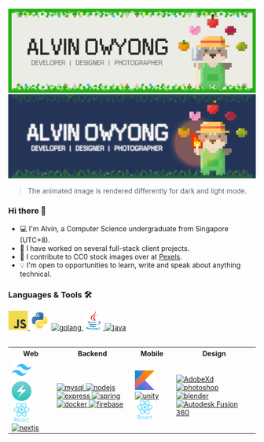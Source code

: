![Hi there! I'm Alvin Owyong, a Software Developer and Graphic Designer!](./cover.gif#gh-light-mode-only)
![Hi there! I'm Alvin Owyong, a Software Developer and Graphic Designer!](./cover_dark.gif#gh-dark-mode-only)
> The animated image is rendered differently for dark and light mode.

### Hi there 👋

- 💻 I'm Alvin, a Computer Science undergraduate from Singapore (UTC+8).
- 💼 I have worked on several full-stack client projects.
- 📸 I contribute to CC0 stock images over at [Pexels](https://www.pexels.com/@alvin-chelsea-230969113/).
- 💡 I'm open to opportunities to learn, write and speak about anything technical.

### Languages & Tools 🛠

<div>
<!-- <a href="https://www.typescriptlang.org/" target="_blank"> <img src="https://raw.githubusercontent.com/devicons/devicon/master/icons/typescript/typescript-original.svg" alt="typescript" width="40" height="40"/> </a> -->
<a href="https://developer.mozilla.org/en-US/docs/Web/JavaScript" target="_blank"> <img src="https://raw.githubusercontent.com/devicons/devicon/master/icons/javascript/javascript-original.svg" alt="javascript" width="40" height="40"/> </a>
<a href="https://www.python.org" target="_blank"> <img src="https://raw.githubusercontent.com/devicons/devicon/master/icons/python/python-original.svg" alt="python" width="40" height="40"/></a>
<a href="https://go.dev/" target="_blank"> <img src="https://www.vectorlogo.zone/logos/golang/golang-icon.svg" alt="golang" width="40" height="40"/> </a>
<a href="https://www.java.com" target="_blank"><img src="https://raw.githubusercontent.com/devicons/devicon/master/icons/java/java-original.svg" alt="java" width="40" height="40"/> </a>
<a href="https://www.cprogramming.com/" target="_blank"><img src="https://upload.wikimedia.org/wikipedia/commons/1/19/C_Logo.png?20201023095457" alt="java" width="40" height="40"/> </a>
</div>

<br/>

<table>
  <tr>
    <th>Web</th>
    <th>Backend</th>
    <th>Mobile</th>
    <th>Design</th>
  </tr>
  <tr>
    <td>
        <a href="https://tailwindcss.com/" target="_blank"> <img src="https://raw.githubusercontent.com/devicons/devicon/master/icons/tailwindcss/tailwindcss-plain.svg" alt="tailwind" width="40" height="40"/> </a>
        <a href="https://chakra-ui.com/" target="_blank"> <img src="https://raw.githubusercontent.com/chakra-ui/chakra-ui/main/media/logomark-colored.svg" alt="chakra" width="40" height="40"/> </a>
        <a href="https://reactjs.org/" target="_blank"> <img src="https://raw.githubusercontent.com/devicons/devicon/master/icons/react/react-original-wordmark.svg" alt="react" width="40" height="40"/> </a>
        <a href="https://nextjs.org/" target="_blank"> <img src="https://user-images.githubusercontent.com/70066269/169551617-57c9b657-8262-40d7-b1ea-6c1dce5a89f9.png" alt="nextjs" width="40" height="40"/> </a>
    </td>
    <td>
        <a href="https://www.mysql.com/" target="_blank"> <img src="https://user-images.githubusercontent.com/70066269/169551982-0718a2c5-714c-4742-86fa-a13fb3568df7.png" alt="mysql" width="40" height="40"/> </a>
        <a href="https://nodejs.org" target="_blank"> <img src="https://user-images.githubusercontent.com/70066269/169552165-9fa222a2-ddd1-47e5-9a79-a76c4327a473.png" alt="nodejs" width="40" height="40"/> </a>
        <a href="https://expressjs.com" target="_blank"> <img src="https://user-images.githubusercontent.com/70066269/169552548-dbab9202-5d77-4c7e-bca1-baee8006bae3.png" alt="express" width="40" height="40"/> </a>
        <a href="https://spring.io/" target="_blank"> <img src="https://www.vectorlogo.zone/logos/springio/springio-icon.svg" alt="spring" width="40" height="40"/> </a>
        <a href="https://www.docker.com/" target="_blank"> <img src="https://user-images.githubusercontent.com/70066269/169552748-70e0d8c3-4581-4aea-8a6c-7962c7829826.png" alt="docker" width="40" height="40"/> </a>
        <a href="https://firebase.google.com/" target="_blank"> <img src="https://www.vectorlogo.zone/logos/firebase/firebase-icon.svg" alt="firebase" width="40" height="40"/> </a>
    </td>
    <td>
        <a href="https://kotlinlang.org/" target="_blank"> <img src="https://github.com/JetBrains/kotlin/blob/master/.idea/icon.png?raw=true" alt="kotlin" width="40" height="40"/></a>
        <a href="https://unity.com/" target="_blank"> <img src="https://www.vectorlogo.zone/logos/unity3d/unity3d-icon.svg" alt="unity" width="40" height="40"/></a>
        <a href="https://reactnative.dev/" target="_blank"> <img src="https://raw.githubusercontent.com/devicons/devicon/master/icons/react/react-original-wordmark.svg" alt="reactnative" width="40" height="40"/> </a>
    </td>
    <td>
        <a href="https://www.adobe.com/sg/products/xd.html" target="_blank"> <img src="https://user-images.githubusercontent.com/70066269/169549754-1e396706-5ec6-40c9-822a-4d8e2c0f0e4c.png" alt="AdobeXd" width="40" height="40"/> </a>
         <a href="https://www.photoshop.com/en" target="_blank"> <img src="https://user-images.githubusercontent.com/70066269/169549860-42f1a692-d1fa-4dad-816c-5b5acd2abdeb.png" alt="photoshop" width="40" height="40"/> </a>
         <a href="hhttps://www.blender.org/" target="_blank"> <img src="https://user-images.githubusercontent.com/70066269/169550098-00295398-5c56-4174-9e9b-33a4a17a6612.png" alt="blender" width="40" height="40"/> </a>
         <a href="https://www.autodesk.com/products/fusion-360/overview" target="_blank"> <img src="https://user-images.githubusercontent.com/70066269/169550521-cd57d2e4-47cd-4269-a34d-511b0e7b92f5.png" alt="Autodesk Fusion 360" width="40" height="40"/> </a>
    </td>
  </tr>
</table>

<!--
**alvinowyong/alvinowyong** is a ✨ _special_ ✨ repository because its `README.md` (this file) appears on your GitHub profile.

Here are some ideas to get you started:

- 🔭 I’m currently working on ...
- 🌱 I’m currently learning ...
- 👯 I’m looking to collaborate on ...
- 🤔 I’m looking for help with ...
- 💬 Ask me about ...
- 📫 How to reach me: ...
- 😄 Pronouns: ...
- ⚡ Fun fact: ...
-->

